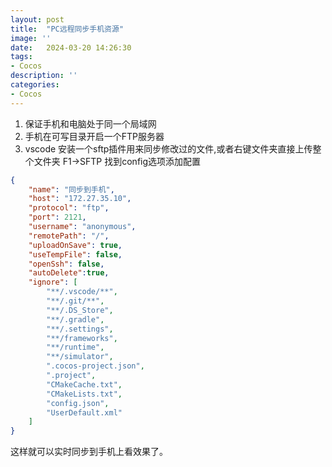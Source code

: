 ```yaml
---
layout: post
title:  "PC远程同步手机资源"
image: ''
date:   2024-03-20 14:26:30
tags:
- Cocos
description: ''
categories: 
- Cocos
---
```

1. 保证手机和电脑处于同一个局域网
2. 手机在可写目录开启一个FTP服务器
3. vscode 安装一个sftp插件用来同步修改过的文件,或者右键文件夹直接上传整个文件夹
F1->SFTP 找到config选项添加配置
```json
{
    "name": "同步到手机",
    "host": "172.27.35.10",
    "protocol": "ftp",
    "port": 2121,
    "username": "anonymous",
    "remotePath": "/",
    "uploadOnSave": true,
    "useTempFile": false,
    "openSsh": false,
    "autoDelete":true,
    "ignore": [
        "**/.vscode/**",
        "**/.git/**",
        "**/.DS_Store",
        "**/.gradle",
        "**/.settings",
        "**/frameworks",
        "**/runtime",
        "**/simulator",
        ".cocos-project.json",
        ".project",
        "CMakeCache.txt",
        "CMakeLists.txt",
        "config.json",
        "UserDefault.xml"
    ]
}
```
这样就可以实时同步到手机上看效果了。